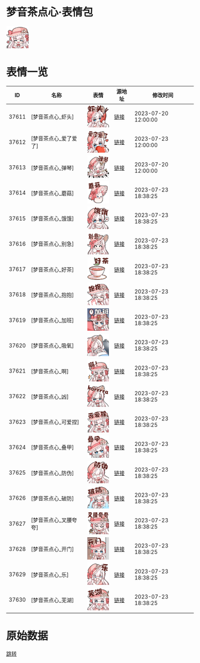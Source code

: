 # 梦音茶点心·表情包

<img src="./cover.png" height="60" alt="cover" />

# 表情一览

|ID|名称|表情|源地址|修改时间|
|----|----|----|----|----|
|37611|[梦音茶点心_虾头]|<img src="./pic/037611_%5B梦音茶点心_虾头%5D.png" height="60" alt="虾头"/>|[链接](https://i0.hdslb.com/bfs/garb/item/f5761619a35a529b0ca5325b0d7d9cf05a6c8371.png)|2023-07-20 12:00:00|
|37612|[梦音茶点心_爱了爱了]|<img src="./pic/037612_%5B梦音茶点心_爱了爱了%5D.png" height="60" alt="爱了爱了"/>|[链接](https://i0.hdslb.com/bfs/garb/item/42a778f5c4b37796f2b7c7c2e65e8bdf7177020e.png)|2023-07-23 12:00:00|
|37613|[梦音茶点心_弹琴]|<img src="./pic/037613_%5B梦音茶点心_弹琴%5D.png" height="60" alt="弹琴"/>|[链接](https://i0.hdslb.com/bfs/garb/item/5c974f44c4794327935814118266cbe9f276338c.png)|2023-07-20 12:00:00|
|37614|[梦音茶点心_蘑菇]|<img src="./pic/037614_%5B梦音茶点心_蘑菇%5D.png" height="60" alt="蘑菇"/>|[链接](https://i0.hdslb.com/bfs/garb/item/bc783b11a464c137da230fa76956bc52f70a2cc4.png)|2023-07-23 18:38:25|
|37615|[梦音茶点心_饿饿]|<img src="./pic/037615_%5B梦音茶点心_饿饿%5D.png" height="60" alt="饿饿"/>|[链接](https://i0.hdslb.com/bfs/garb/item/03d45e28cd81d3ce6009e0a21d54d54cfd367bf8.png)|2023-07-23 18:38:25|
|37616|[梦音茶点心_别急]|<img src="./pic/037616_%5B梦音茶点心_别急%5D.png" height="60" alt="别急"/>|[链接](https://i0.hdslb.com/bfs/garb/item/30660801ecc4899cee6da59d37ccc7992b02c183.png)|2023-07-23 18:38:25|
|37617|[梦音茶点心_好茶]|<img src="./pic/037617_%5B梦音茶点心_好茶%5D.png" height="60" alt="好茶"/>|[链接](https://i0.hdslb.com/bfs/garb/item/ca8bab8d779a07c9209d4be3910999622fb5da1f.png)|2023-07-23 18:38:25|
|37618|[梦音茶点心_抱抱]|<img src="./pic/037618_%5B梦音茶点心_抱抱%5D.png" height="60" alt="抱抱"/>|[链接](https://i0.hdslb.com/bfs/garb/item/e6f33a5c7c4ca33da178dbc2b9d4925bf759db5f.png)|2023-07-23 18:38:25|
|37619|[梦音茶点心_加班]|<img src="./pic/037619_%5B梦音茶点心_加班%5D.png" height="60" alt="加班"/>|[链接](https://i0.hdslb.com/bfs/garb/item/312f1aef3007596d4bfb3f70fa6d186349b85705.png)|2023-07-23 18:38:25|
|37620|[梦音茶点心_吸氧]|<img src="./pic/037620_%5B梦音茶点心_吸氧%5D.png" height="60" alt="吸氧"/>|[链接](https://i0.hdslb.com/bfs/garb/item/b207a71bef24d9d4a618671aeeca33e1ec2a6786.png)|2023-07-23 18:38:25|
|37621|[梦音茶点心_啊]|<img src="./pic/037621_%5B梦音茶点心_啊%5D.png" height="60" alt="啊"/>|[链接](https://i0.hdslb.com/bfs/garb/item/e37418c9ba6f593f1f180537535c5767ed6d5aaa.png)|2023-07-23 18:38:25|
|37622|[梦音茶点心_凶]|<img src="./pic/037622_%5B梦音茶点心_凶%5D.png" height="60" alt="凶"/>|[链接](https://i0.hdslb.com/bfs/garb/item/95e775a431712151db267f2fc051fda1e88aef7b.png)|2023-07-23 18:38:25|
|37623|[梦音茶点心_可爱捏]|<img src="./pic/037623_%5B梦音茶点心_可爱捏%5D.png" height="60" alt="可爱捏"/>|[链接](https://i0.hdslb.com/bfs/garb/item/523368d5f22c22c384a00ec4f72ada479389f9b9.png)|2023-07-23 18:38:25|
|37624|[梦音茶点心_叠甲]|<img src="./pic/037624_%5B梦音茶点心_叠甲%5D.png" height="60" alt="叠甲"/>|[链接](https://i0.hdslb.com/bfs/garb/item/febc632c63166a76344f7d0c46f4bbfba9cc1a7e.png)|2023-07-23 18:38:25|
|37625|[梦音茶点心_防伪]|<img src="./pic/037625_%5B梦音茶点心_防伪%5D.png" height="60" alt="防伪"/>|[链接](https://i0.hdslb.com/bfs/garb/item/1e1edce50c6c0b7b875610a47c18e28d95b29849.png)|2023-07-23 18:38:25|
|37626|[梦音茶点心_破防]|<img src="./pic/037626_%5B梦音茶点心_破防%5D.png" height="60" alt="破防"/>|[链接](https://i0.hdslb.com/bfs/garb/item/d2a370091abc50c673f32d26aa4f16df298774fc.png)|2023-07-23 18:38:25|
|37627|[梦音茶点心_叉腰夸夸]|<img src="./pic/037627_%5B梦音茶点心_叉腰夸夸%5D.png" height="60" alt="叉腰夸夸"/>|[链接](https://i0.hdslb.com/bfs/garb/item/e2ce213b5b130018f13741ff1cea96220c18bdf9.png)|2023-07-23 18:38:25|
|37628|[梦音茶点心_开门]|<img src="./pic/037628_%5B梦音茶点心_开门%5D.png" height="60" alt="开门"/>|[链接](https://i0.hdslb.com/bfs/garb/item/146600a231c8ba9c08c8dc0d6bea449b2bde4d41.png)|2023-07-23 18:38:25|
|37629|[梦音茶点心_乐]|<img src="./pic/037629_%5B梦音茶点心_乐%5D.png" height="60" alt="乐"/>|[链接](https://i0.hdslb.com/bfs/garb/item/d2b6dcb33b0670a78a27ab4923c9b476e76f35a0.png)|2023-07-23 18:38:25|
|37630|[梦音茶点心_芜湖]|<img src="./pic/037630_%5B梦音茶点心_芜湖%5D.png" height="60" alt="芜湖"/>|[链接](https://i0.hdslb.com/bfs/garb/item/f13cf53d817438bf9a199a28f9390e1e29f1c4bd.png)|2023-07-23 18:38:25|

# 原始数据

[跳转](./raw.json)

